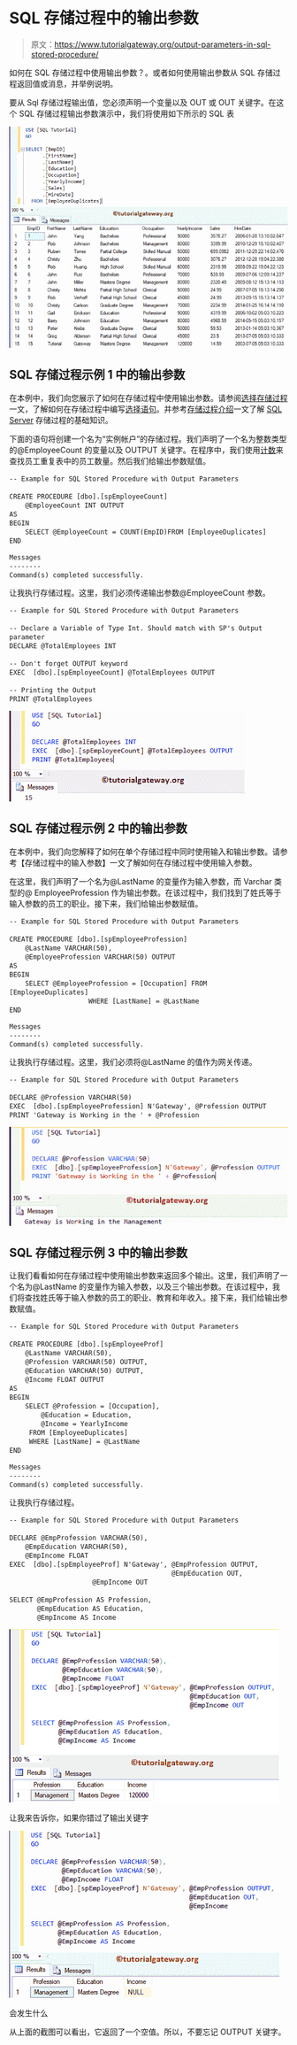# SQL 存储过程中的输出参数

> 原文：<https://www.tutorialgateway.org/output-parameters-in-sql-stored-procedure/>

如何在 SQL 存储过程中使用输出参数？。或者如何使用输出参数从 SQL 存储过程返回值或消息，并举例说明。

要从 Sql 存储过程输出值，您必须声明一个变量以及 OUT 或 OUT 关键字。在这个 SQL 存储过程输出参数演示中，我们将使用如下所示的 SQL 表

![Output Parameters in SQL Stored Procedure 1](img/50358931d85cd590c2f6db4ad4c3d179.png)

## SQL 存储过程示例 1 中的输出参数

在本例中，我们向您展示了如何在存储过程中使用输出参数。请参阅[选择存储过程](https://www.tutorialgateway.org/select-stored-procedure-in-sql-server/)一文，了解如何在存储过程中编写[选择语句](https://www.tutorialgateway.org/sql-select-statement/)。并参考[存储过程介绍](https://www.tutorialgateway.org/stored-procedures-in-sql/)一文了解 [SQL Server](https://www.tutorialgateway.org/sql/) 存储过程的基础知识。

下面的语句将创建一个名为“实例帐户”的存储过程。我们声明了一个名为整数类型的@EmployeeCount 的变量以及 OUTPUT 关键字。在程序中，我们使用[计数](https://www.tutorialgateway.org/sql-count-function/)来查找员工重复表中的员工数量。然后我们给输出参数赋值。

```
-- Example for SQL Stored Procedure with Output Parameters

CREATE PROCEDURE [dbo].[spEmployeeCount]
	@EmployeeCount INT OUTPUT
AS
BEGIN
	SELECT @EmployeeCount = COUNT(EmpID)FROM [EmployeeDuplicates]
END
```

```
Messages
--------
Command(s) completed successfully.
```

让我执行存储过程。这里，我们必须传递输出参数@EmployeeCount 参数。

```
-- Example for SQL Stored Procedure with Output Parameters

-- Declare a Variable of Type Int. Should match with SP's Output parameter
DECLARE	@TotalEmployees INT 

-- Don't forget OUTPUT keyword
EXEC  [dbo].[spEmployeeCount] @TotalEmployees OUTPUT

-- Printing the Output
PRINT @TotalEmployees
```

![Output Parameters in SQL Stored Procedure 3](img/d5561f0a018e95b3511022a46af0024c.png)

## SQL 存储过程示例 2 中的输出参数

在本例中，我们向您解释了如何在单个存储过程中同时使用输入和输出参数。请参考【存储过程中的输入参数】一文了解如何在存储过程中使用输入参数。

在这里，我们声明了一个名为@LastName 的变量作为输入参数，而 Varchar 类型的@ EmployeeProfession 作为输出参数。在该过程中，我们找到了姓氏等于输入参数的员工的职业。接下来，我们给输出参数赋值。

```
-- Example for SQL Stored Procedure with Output Parameters

CREATE PROCEDURE [dbo].[spEmployeeProfession]
	@LastName VARCHAR(50),
	@EmployeeProfession VARCHAR(50) OUTPUT
AS
BEGIN
	SELECT @EmployeeProfession = [Occupation] FROM [EmployeeDuplicates] 
					WHERE [LastName] = @LastName
END
```

```
Messages
--------
Command(s) completed successfully.
```

让我执行存储过程。这里，我们必须将@LastName 的值作为网关传递。

```
-- Example for SQL Stored Procedure with Output Parameters

DECLARE	@Profession VARCHAR(50) 
EXEC  [dbo].[spEmployeeProfession] N'Gateway', @Profession OUTPUT
PRINT 'Gateway is Working in the ' + @Profession
```

![Output Parameters in SQL Stored Procedure 5](img/20d8cfe1b931cfa89b5963cf7d8437a1.png)

## SQL 存储过程示例 3 中的输出参数

让我们看看如何在存储过程中使用输出参数来返回多个输出。这里，我们声明了一个名为@LastName 的变量作为输入参数，以及三个输出参数。在该过程中，我们将查找姓氏等于输入参数的员工的职业、教育和年收入。接下来，我们给输出参数赋值。

```
-- Example for SQL Stored Procedure with Output Parameters

CREATE PROCEDURE [dbo].[spEmployeeProf]
	@LastName VARCHAR(50),
	@Profession VARCHAR(50) OUTPUT,
	@Education VARCHAR(50) OUTPUT,
	@Income FLOAT OUTPUT
AS
BEGIN
	SELECT @Profession = [Occupation],
		@Education = Education,
		@Income = YearlyIncome
	 FROM [EmployeeDuplicates] 
	 WHERE [LastName] = @LastName
END
```

```
Messages
--------
Command(s) completed successfully.
```

让我执行存储过程。

```
-- Example for SQL Stored Procedure with Output Parameters

DECLARE	@EmpProfession VARCHAR(50), 
	@EmpEducation VARCHAR(50),
	@EmpIncome FLOAT
EXEC  [dbo].[spEmployeeProf] N'Gateway', @EmpProfession OUTPUT, 
                                         @EmpEducation OUT,
					 @EmpIncome OUT

SELECT @EmpProfession AS Profession,
       @EmpEducation AS Education, 
       @EmpIncome AS Income
```

![Output Parameters in SQL Stored Procedure 7](img/c255f2181806025229f8d03331001f2f.png)

让我来告诉你，如果你错过了输出关键字

![Output Parameters in SQL Stored Procedure 8](img/b9931da7f3c9611680e8a2c5fac4b53f.png)

会发生什么

从上面的截图可以看出，它返回了一个空值。所以，不要忘记 OUTPUT 关键字。